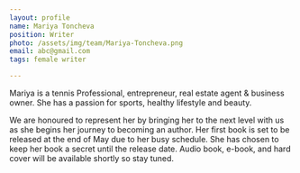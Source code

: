 ```yaml
---
layout: profile
name: Mariya Toncheva
position: Writer
photo: /assets/img/team/Mariya-Toncheva.png
email: abc@gmail.com
tags: female writer

---
```

Mariya is a tennis Professional, entrepreneur, real estate agent & business owner. She has a passion for sports, healthy lifestyle and beauty. 

We are honoured to represent her by bringing her to the next level with us as she begins her journey to becoming an author. Her first book is set to be released at the end of May due to her busy schedule. She has chosen to keep her book a secret until the release date. Audio book, e-book, and hard cover will be available shortly so stay tuned.